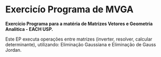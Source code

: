 # Exercicío Programa de MVGA

**Exercício Programa para a matéria de Matrizes Vetores e Geometria Analitica - EACH USP.**

Este EP executa operações entre matrizes (inverter, resolver, calcular determinante), utilizando: Eliminação Gaussiana e Eliminação de Gauss Jordan.
